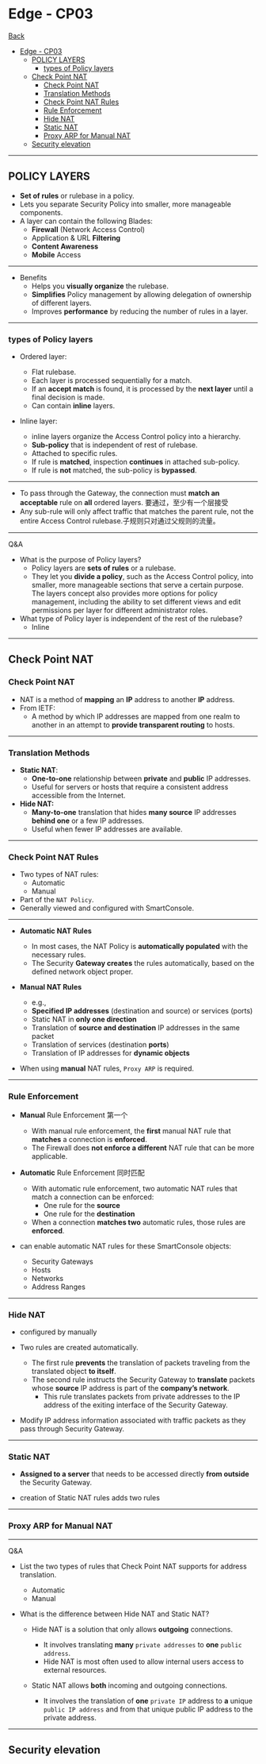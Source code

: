 # Edge - CP03

[Back](../index.md)

- [Edge - CP03](#edge---cp03)
  - [POLICY LAYERS](#policy-layers)
    - [types of Policy layers](#types-of-policy-layers)
  - [Check Point NAT](#check-point-nat)
    - [Check Point NAT](#check-point-nat-1)
    - [Translation Methods](#translation-methods)
    - [Check Point NAT Rules](#check-point-nat-rules)
    - [Rule Enforcement](#rule-enforcement)
    - [Hide NAT](#hide-nat)
    - [Static NAT](#static-nat)
    - [Proxy ARP for Manual NAT](#proxy-arp-for-manual-nat)
  - [Security elevation](#security-elevation)

---

## POLICY LAYERS

- **Set of rules** or rulebase in a policy.
- Lets you separate Security Policy into smaller, more manageable components.
- A layer can contain the following Blades:
  - **Firewall** (Network Access Control)
  - Application & URL **Filtering**
  - **Content Awareness**
  - **Mobile** Access

---

- Benefits
  - Helps you **visually organize** the rulebase.
  - **Simplifies** Policy management by allowing delegation of ownership of different layers.
  - Improves **performance** by reducing the number of rules in a layer.

---

### types of Policy layers

- Ordered layer:

  - Flat rulebase.
  - Each layer is processed sequentially for a match.
  - If an **accept match** is found, it is processed by the **next layer** until a final decision is made.
  - Can contain **inline** layers.

- Inline layer:
  - inline layers organize the Access Control policy into a hierarchy.
  - **Sub-policy** that is independent of rest of rulebase.
  - Attached to specific rules.
  - If rule is **matched**, inspection **continues** in attached sub-policy.
  - If rule is **not** matched, the sub-policy is **bypassed**.

---

- To pass through the Gateway, the connection must **match an acceptable** rule on **all** ordered layers. 要通过，至少有一个层接受
- Any sub-rule will only affect traffic that matches the parent rule, not the entire Access Control rulebase.子规则只对通过父规则的流量。

---

Q&A

- What is the purpose of Policy layers?
  - Policy layers are **sets of rules** or a rulebase.
  - They let you **divide a policy**, such as the Access Control policy, into smaller, more manageable sections that serve a certain purpose. The layers concept also provides more options for policy management, including the ability to set different views and edit permissions per layer for different administrator roles.
- What type of Policy layer is independent of the rest of the rulebase?
  - Inline

---

## Check Point NAT

### Check Point NAT

- NAT is a method of **mapping** an **IP** address to another **IP** address.
- From IETF:
  - A method by which IP addresses are mapped from one realm to another in an attempt to **provide transparent routing** to hosts.

---

### Translation Methods

- **Static NAT**:
  - **One-to-one** relationship between **private** and **public** IP addresses.
  - Useful for servers or hosts that require a consistent address accessible from the Internet.
- **Hide NAT:**
  - **Many-to-one** translation that hides **many source** IP addresses **behind one** or a few IP addresses.
  - Useful when fewer IP addresses are available.

---

### Check Point NAT Rules

- Two types of NAT rules:
  - Automatic
  - Manual
- Part of the `NAT Policy`.
- Generally viewed and configured with SmartConsole.

---

- **Automatic NAT Rules**

  - In most cases, the NAT Policy is **automatically populated** with the necessary rules.
  - The Security **Gateway creates** the rules automatically, based on the defined network object proper.

- **Manual NAT Rules**

  - e.g.,
  - **Specified IP addresses** (destination and source) or services (ports)
  - Static NAT in **only one direction**
  - Translation of **source and destination** IP addresses in the same packet
  - Translation of services (destination **ports**)
  - Translation of IP addresses for **dynamic objects**

- When using **manual** NAT rules, `Proxy ARP` is required.

---

### Rule Enforcement

- **Manual** Rule Enforcement 第一个

  - With manual rule enforcement, the **first** manual NAT rule that **matches** a connection is **enforced**.
  - The Firewall does **not enforce a different** NAT rule that can be more applicable.

- **Automatic** Rule Enforcement 同时匹配

  - With automatic rule enforcement, two automatic NAT rules that match a connection can be enforced:
    - One rule for the **source**
    - One rule for the **destination**
  - When a connection **matches two** automatic rules, those rules are **enforced**.

- can enable automatic NAT rules for these SmartConsole objects:
  - Security Gateways
  - Hosts
  - Networks
  - Address Ranges

---

### Hide NAT

- configured by manually

- Two rules are created automatically.
  - The first rule **prevents** the translation of packets traveling from the translated object **to itself**.
  - The second rule instructs the Security Gateway to **translate** packets whose **source** IP address is part of the **company’s network**.
    - This rule translates packets from private addresses to the IP address of the exiting interface of the Security Gateway.
- Modify IP address information associated with traffic packets as they pass through Security Gateway.

---

### Static NAT

- **Assigned to a server** that needs to be accessed directly **from outside** the Security Gateway.

- creation of Static NAT rules adds two rules

---

### Proxy ARP for Manual NAT

---

Q&A

- List the two types of rules that Check Point NAT supports for address translation.
  - Automatic
  - Manual
  
- What is the difference between Hide NAT and Static NAT?
  - Hide NAT is a solution that only allows **outgoing** connections. 
    - It involves translating **many** `private addresses` to **one** `public address`. 
    - Hide NAT is most often used to allow internal users access to external resources.
  
  - Static NAT allows **both** incoming and outgoing connections. 
    - It involves the translation of **one** `private IP` address to **a** unique `public IP address` and from that unique public IP address to the private address. 

---

## Security elevation


